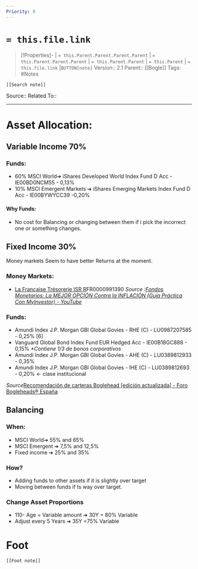 ```yaml
---
Priority: 9
---
```

# `= this.file.link`
>[!Properties]- | `= this.Parent.Parent.Parent.Parent` |  `= this.Parent.Parent.Parent` | `= this.Parent.Parent` | `= this.Parent` | `= this.file.link` |`BUTTON[note]` 
>Version:: 2.1
>Parent:: [[Bogle]]
>Tags: #Notes
```meta-bind-embed
[[Search note]]
```
Source::
Related To::
***
# Asset Allocation:
## Variable Income 70%
### Funds:
- 60% MSCI World➔ iShares Developed World Index Fund D Acc - IE00BD0NCM55 - 0,13%
- 10% MSCI Emergent Markets ➔ iShares Emerging Markets Index Fund D Acc - IE00BYWYCC39 -0,20%
#### Why Funds:
- No cost for Balancing or changing between them if i pick the incorrect one or something changes. 
## Fixed Income 30%
Money markets Seem to have better Returns at the moment. 
### Money Markets:
- [La Française Trésorerie ISR R](https://newapp.myinvestor.es/app/explore/investments/funds/FR0000991390 "La Française Trésorerie ISR R")FR0000991390
*Source :[Fondos Monetarios: La MEJOR OPCIÓN Contra la INFLACIÓN (Guía Práctica Con MyInvestor) - YouTube](https://www.youtube.com/watch?v=UseVRu7tVpQ)*
### Funds:
- Amundi Index J.P. Morgan GBI Global Govies - RHE (C) - LU0987207585 - 0,25% [6]
- Vanguard Global Bond Index Fund EUR Hedged Acc - IE00B18GC888 - 0,15% _*Contiene 1/3 de bonos corporativos_
- Amundi Index J.P. Morgan GBI Global Govies - AHE (C) - LU0389812933 - 0,35%
- Amundi Index J.P. Morgan GBI Global Govies - IHE (C) - LU0389812693 - 0,20% <- clase institucional

*Source*[Recomendación de carteras Boglehead \[edición actualizada\] - Foro Bogleheads® España](https://bogleheads.es/foro/viewtopic.php?f=3&t=681)
## Balancing
### When:
- MSCI World➔ 55% and 65%
- MSCI Emergent ➔ 7,5% and 12,5%
- Fixed income ➔ 25% and 35%
### How?
- Adding funds to other assets if it is slightly over target
- Moving between funds if ts way over target. 

### Change Asset Proportions 
- 110- Age = Variable amount ➔ 30Y = 80% Variable
- Adjust every 5 Years ➔ 35Y =75% Variable







# Foot
```meta-bind-embed
[[Foot note]]
``` 